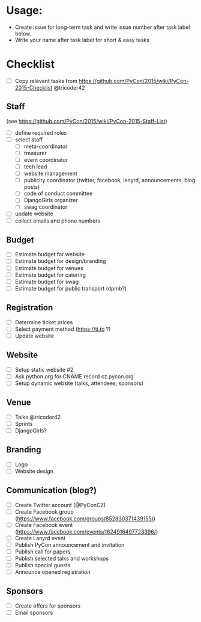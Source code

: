 # Usage:
- Create issue for long-term task and write issue number after task label below.
- Write your name after task label for short & easy tasks

# Checklist
- [ ] Copy relevant tasks from https://github.com/PyCon/2015/wiki/PyCon-2015-Checklist @tricoder42

## Staff
(see https://github.com/PyCon/2015/wiki/PyCon-2015-Staff-List)

- [ ] define required roles
- [ ] select staff
  - [ ] meta-coordinator
  - [ ] treasurer
  - [ ] event coordinator
  - [ ] tech lead
  - [ ] website management
  - [ ] publicity coordinator (twitter, facebook, lanyrd, announcements, blog posts)
  - [ ] code of conduct committee
  - [ ] DjangoGirls organizer
  - [ ] swag coordinator
- [ ] update website
- [ ] collect emails and phone numbers

## Budget
- [ ] Estimate budget for website
- [ ] Estimate budget for design/branding
- [ ] Estimate budget for venues
- [ ] Estimate budget for catering
- [ ] Estimate budget for swag
- [ ] Estimate budget for public transport (dpmb?)

## Registration
- [ ] Determine ticket prices
- [ ] Select payment method (https://ti.to ?)
- [ ] Update website

## Website
- [ ] Setup static website #2 
- [ ] Ask python.org for CNAME record cz.pycon.org
- [ ] Setup dynamic website (talks, attendees, sponsors)

## Venue
- [ ] Talks @tricoder42
- [ ] Sprints
- [ ] DjangoGirls?

## Branding
- [ ] Logo
- [ ] Website design

## Communication (blog?)
- [ ] Create Twitter account (@PyConCZ)
- [ ] Create Facebook group (https://www.facebook.com/groups/852830371439155/)
- [ ] Create Facebook event (https://www.facebook.com/events/1624916497723396/)
- [ ] Create Lanyrd event
- [ ] Publish PyCon announcement and invitation
- [ ] Publish call for papers
- [ ] Publish selected talks and workshops
- [ ] Publish special guests
- [ ] Announce opened registration

## Sponsors
- [ ] Create offers for sponsors
- [ ] Email sponsors

